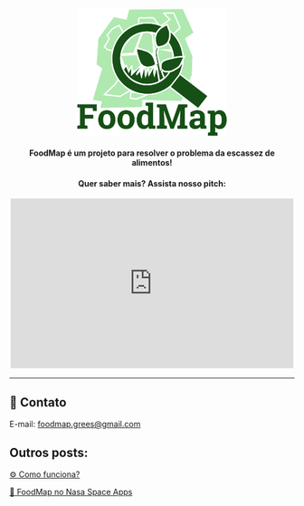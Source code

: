 <html>
  <head>
    <style>
      .object-center {
        text-align: center;
      }
    </style>
  </head>
  <body>
    <div class="object-center">
      <img src="FoodMap.png" alt="FoodMap" width="263.75" height="224.625">
      <h4> FoodMap é um projeto para resolver o problema da escassez de alimentos!</h4>
      <h4> Quer saber mais? Assista nosso pitch:</h4>
      <iframe width="500" height="300" src="https://www.youtube.com/embed/9Hh9YAS3nlI" title="YouTube video player" frameborder="0" allow="accelerometer; autoplay; clipboard-write; encrypted-media; gyroscope; picture-in-picture" allowfullscreen></iframe>
    </div>
  </body>
</html>

---
## 📧 Contato
E-mail: foodmap.grees@gmail.com
## Outros posts: 
[⚙️ Como funciona?](Resumo.md) 

[🚀 FoodMap no Nasa Space Apps](https://2020.spaceappschallenge.org/challenges/sustain/sustaining-our-planet-future-generations/teams/grees-1/project)

<!--
[Repositório no GitHub:](https://github.com/foodmap-grees)
-->
